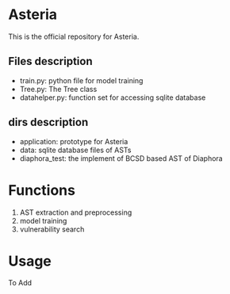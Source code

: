 # Asteria

This is the official repository for Asteria.


## Files description

* train.py: python file for model training
* Tree.py: The Tree class
* datahelper.py: function set for accessing sqlite database
## dirs description
* application: prototype for Asteria
* data: sqlite database files of ASTs
* diaphora_test: the implement of BCSD based AST of Diaphora


# Functions
1. AST extraction and preprocessing
2. model training
3. vulnerability search

# Usage
To Add
